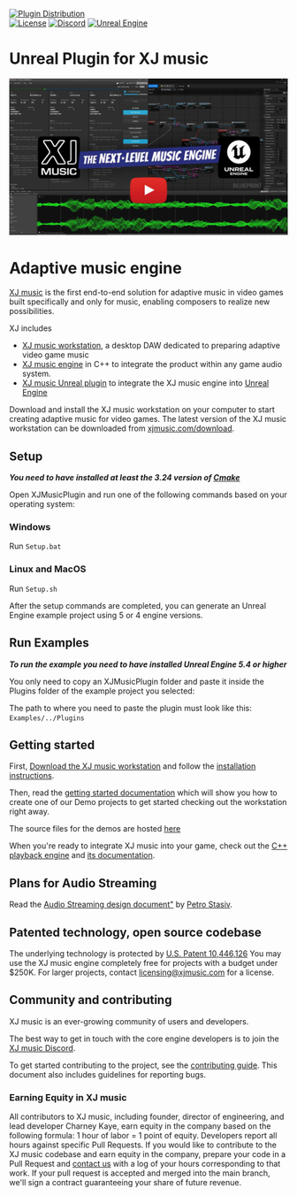 [![Plugin Distribution](https://github.com/xjmusic/UnrealPlugin/actions/workflows/distribution.yml/badge.svg)](https://github.com/xjmusic/UnrealPlugin/actions/workflows/distribution.yml)
<br/>
<a href="https://xjmusic.com/license"><img src="https://img.shields.io/badge/license-free_for_indies-4dc81f" alt="License" /></a>
<a href="https://discord.xj.io/">![Discord](https://img.shields.io/discord/1143999288440000522.svg?label=Discord&logo=discord&color=7289DA&labelColor=2C2F33)</a>
<a href="https://www.unrealengine.com/">![Unreal Engine](https://img.shields.io/badge/Unreal-5.4.4%2B-dea309)</a>
# Unreal Plugin for XJ music

<a href="https://www.youtube.com/watch?v=cs4DdL3jMI0">
<img alt="XJ Unreal Plugin Demo with YouTube Play Button" src="Design/Thumbnail-XJ-Unreal-Plugin-Demo-with-YouTube-Play-Button.jpg"/>
</a>


# Adaptive music engine

[XJ music](https://xjmusic.com) is the first end-to-end solution for adaptive music in video games built specifically and only for music, enabling composers to realize new possibilities.

XJ includes
- [XJ music workstation](https://github.com/xjmusic/xjmusic/tree/main/workstation/README.md), a desktop DAW dedicated to preparing adaptive video game music
- [XJ music engine](https://github.com/xjmusic/xjmusic/tree/main/engine/README.md) in C++ to integrate the product within any game audio system.
- [XJ music Unreal plugin](https://github.com/xjmusic/UnrealPlugin/) to integrate the XJ music engine into [Unreal Engine](https://www.unrealengine.com/)

Download and install the XJ music workstation on your computer to start creating adaptive music for video games. The latest version of the XJ music workstation can be downloaded from [xjmusic.com/download](https://xjmusic.com/download).


Setup
----------------------

_**You need to have installed at least the 3.24 version of [Cmake](https://cmake.org/download/)**_

Open XJMusicPlugin and run one of the following commands based on your operating system:

### Windows
Run ```Setup.bat```

### Linux and MacOS
Run ```Setup.sh```

After the setup commands are completed, you can generate an Unreal Engine example project using 5 or 4 engine versions.

Run Examples
----------------------
_**To run the example you need to have installed Unreal Engine 5.4 or higher**_

You only need to copy an XJMusicPlugin folder and paste it inside the Plugins folder of the example project you selected:

The path to where you need to paste the plugin must look like this:
```Examples/../Plugins```


## Getting started

First, [Download the XJ music workstation](https://xjmusic.com/download) and follow the [installation instructions](https://docs.xjmusic.com/installation/).

Then, read the [getting started documentation](https://docs.xjmusic.com/getting-started/) which will show you how to create one of our Demo projects to get started checking out the workstation right away.

The source files for the demos are hosted [here](https://github.com/xjmusic/xjmusic-demos)

When you're ready to integrate XJ music into your game, check out the [C++ playback engine](https://github.com/xjmusic/xjmusic/tree/main/engine/) and [its documentation](https://engine-docs.xjmusic.com/).



## Plans for Audio Streaming

Read the [Audio Streaming design document"](Design/AssetStreaming-PetroStasiv.pdf) by [Petro Stasiv](https://www.linkedin.com/in/petro-stasiv/).


## Patented technology, open source codebase

The underlying technology is protected by [U.S. Patent 10,446,126](https://patents.google.com/patent/US10446126B1/)
You may use the XJ music engine completely free for projects with a budget under $250K.
For larger projects, contact licensing@xjmusic.com for a license.


## Community and contributing

XJ music is an ever-growing community of users and developers.

The best way to get in touch with the core engine developers is to join the
[XJ music Discord](https://discord.xj.io).

To get started contributing to the project, see the [contributing guide](CONTRIBUTING.md).
This document also includes guidelines for reporting bugs.

### Earning Equity in XJ music

All contributors to XJ music, including founder, director of engineering, and lead developer Charney Kaye, earn equity in the company based on the following formula: 1 hour of labor = 1 point of equity. Developers report all hours against specific Pull Requests. If you would like to contribute to the XJ music codebase and earn equity in the company, prepare your code in a Pull Request and [contact us](https://xjmusic.com/contact-us/) with a log of your hours corresponding to that work. If your pull request is accepted and merged into the main branch, we'll sign a contract guaranteeing your share of future revenue.


